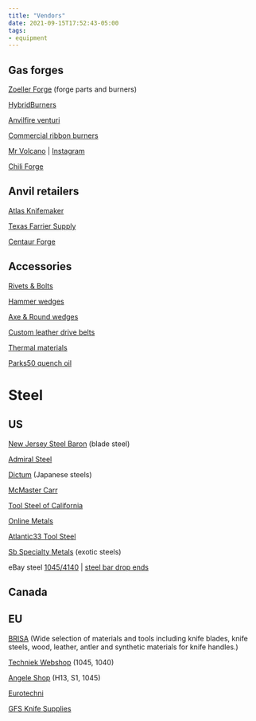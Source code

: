 ```yaml
---
title: "Vendors"
date: 2021-09-15T17:52:43-05:00
tags:
- equipment
---
```

## Gas forges
[Zoeller Forge](http://zoellerforge.com/index.html) (forge parts and burners)

[HybridBurners](http://hybridburners.com/)

[Anvilfire venturi](https://www.anvilfire.com/21centbs/products/P-75/?fbclid=IwAR2mL-QhXIMf3axnYvhtM4YHZTSK7SdMy7Hwf0rPsjdSwHDMNuW5Tfl60H8)

[Commercial ribbon burners](https://www.pineridgeburner.com/)

[Mr Volcano](https://mrvolcano.com/) | [Instagram](https://instagram.com/Mrvolcano_us)

[Chili Forge](https://chileforge.com/)


## Anvil retailers
[Atlas Knifemaker](http://www.atlasknife.com/)

[Texas Farrier Supply](https://texasfarriersupply.com/shop/featured/tfs-150lb-blacksmith-anvil/p/13364)

[Centaur Forge](https://www.centaurforge.com/)

## Accessories
[Rivets & Bolts](https://www.blacksmithbolt.com/)

[Hammer wedges](http://www.tacofasteners.com/products.html)

[Axe & Round wedges](https://www.shforestrysupplies.com/advancedwebpage.aspx?cg=2557&cd=4&SBCatPage=)

[Custom leather drive belts](http://www.leatherdrivebelts.com/2.html)

[Thermal materials](http://www.hightemptools.com/index.html0)

[Parks50 quench oil](https://onemansblog.com/2016/03/14/where-to-get-parks-50-maxim-50-blade-quench-oil/)


# Steel
## US
[New Jersey Steel Baron](https://newjerseysteelbaron.com/) (blade steel)

[Admiral Steel](http://admiralsteel.com/)

[Dictum](https://www.dictum.com/en/) (Japanese steels)

[McMaster Carr](https://www.mcmaster.com/metals)

[Tool Steel of California](https://toolsteelservice.com/)

[Online Metals](https://www.onlinemetals.com/)

[Atlantic33 Tool Steel](http://www.atlanticsteelcorp.com/services.html)

[Sb Specialty Metals](http://sb-specialty-metals.com/) (exotic steels)

eBay steel [1045/4140](https://www.ebay.com/str/oaklandsteel/) | [steel bar drop ends](https://www.ebay.com/sch/i.html?_from=R40&_trksid=p2380057.m570.l1313&_nkw=steel+bar+drop+ends&_sacat=0)

## Canada

## EU
[BRISA](https://www.brisa.fi/) (Wide selection of materials and tools including  knife blades, knife steels, wood, leather, antler and  synthetic materials for knife handles.)

[Techniek Webshop](https://www.techniekwebshop.nl/aandrijftechniek/staal-en-kunststoffen/stafmateriaal-staal/as-materiaal-en-bussen-blank/) (1045, 1040)

[Angele Shop](https://www.angele-shop.com/shop/en/) (H13, S1, 1045)

[Eurotechni](https://www.eurotechni.com/en/)

[GFS Knife Supplies](https://www.gfsknifesupplies.com/)
